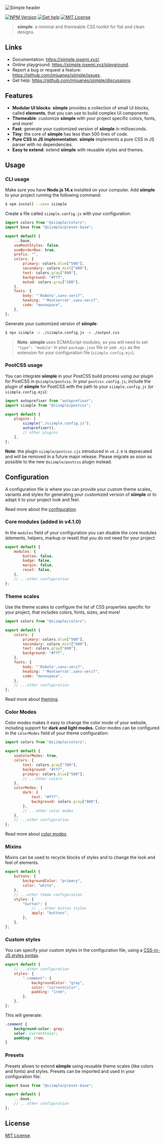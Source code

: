 ![Siimple header](https://github.com/jmjuanes/siimple/raw/main/header.svg)

[![NPM Version](https://badgen.net/npm/v/siimple)](https://npmjs.com/package/siimple)
[![Get help](https://badgen.net/badge/Discussions/Join%20us/cyan)](https://github.com/jmjuanes/siimple/discussions)
[![MIT License](https://badgen.net/github/license/jmjuanes/siimple)](https://github.com/jmjuanes/siimple)

> **siimple**: a minimal and themeable CSS toolkit for flat and clean designs.

## Links

- Documentation: https://siimple.josemi.xyz/.
- Online playground: https://siimple.josemi.xyz/playground.
- Report a bug or request a feature: https://github.com/jmjuanes/siimple/issues.
- Get help: https://github.com/jmjuanes/siimple/discussions.

## Features

- **Modular UI blocks**: **siimple** provides a collection of small UI blocks, called **elements**, that you can use to build complex UI components.
- **Themeable**: customize **siimple** with your project specific colors, fonts, and more!
- **Fast**: generate your customized version of **siimple** in milliseconds.
- **Tiny**: the core of **siimple** has less than 500 lines of code.
- **Pure CSS in JS implementation**: **siimple** implements a pure CSS in JS parser with no dependencies.
- **Easy to extend**: extend **siimple** with reusable styles and themes.

## Usage

### CLI usage

Make sure you have **Node.js 14.x** installed on your computer. Add **siimple** to your project running the following command:

```bash
$ npm install --save siimple
```

Create a file called `siimple.config.js` with your configuration:

```js
import colors from "@siimple/colors";
import base from "@siimple/preset-base";

export default {
    ...base,
    useRootStyles: false,
    useBorderBox: true,
    prefix: "",
    colors: {
        primary: colors.blue["500"],
        secondary: colors.mint["600"],
        text: colors.gray["800"],
        background: "#fff",
        muted: colors.gray["200"],
    },
    fonts: {
        body: "'Roboto',sans-serif",
        heading: "'Montserrat',sans-serif",
        code: "monospace",
    },
};
```

Generate your customized version of **siimple**:

```bash
$ npx siimple -c ./siimple.config.js -o ./output.css
```

> **Note**: **siimple** uses ECMAScript modules, so you will need to set `"type": "module"` in your `package.json` file or use `.mjs` as the extension for your configuration file (`siimple.config.mjs`).

### PostCSS usage

You can integrate **siimple** in your PostCSS build process using our plugin for PostCSS in `@siimple/postcss`. In your `postcss.config.js`, include the plugin of **siimple** for PostCSS with the path to your `siimple.config.js` (or `siimple.config.mjs`):

```js
import autoprefixer from "autoprefixer";
import siimple from "@siimple/postcss";

export default {
    plugins: [
        siimple("./siimple.config.js"),
        autoprefixer(),
        // other plugins
    ],
};
```

**Note**: the plugin `siimple/postcss.cjs` introduced in `v4.2.0` is deprecated and will be removed in a future major release. Please migrate as soon as possible to the new `@siimple/postcss` plugin instead.

## Configuration

A configuration file is where you can provide your custom theme scales, variants and styles for generating your customized version of **siimple** or to adapt it to your project look and feel.

Read more about the [configuration](https://siimple.josemi.xyz/configuration/).

### Core modules (added in v4.1.0)

In the `modules` field of your configuration you can disable the core modules (elements, helpers, markup or reset) that you do not need for your project.

```js title=siimple.config.js
export default {
    modules: {
        button: false,
        badge: false,
        margin: false,
        reset: false,
    },
    // ...other configuration
};
```

### Theme scales

Use the theme scales to configure the list of CSS properties specific for your project, that includes colors, fonts, sizes, and more!

```js title=siimple.config.js
import colors from "@siimple/colors";

export default {
    colors: {
        primary: colors.blue["500"],
        secondary: colors.mint["600"],
        text: colors.gray["800"],
        background: "#fff",
    },
    fonts: {
        body: "'Roboto',sans-serif",
        heading: "'Montserrat',sans-serif",
        code: "monospace",
    },
    // ...other configuration
};
```

Read more about [theming](https://siimple.josemi.xyz/theme).

### Color Modes

Color modes makes it easy to change the color mode of your website, including support for **dark and light modes**. Color modes can be configured in the `colorModes` field of your theme configuration:

```js
import colors from "@siimple/colors";

export default {
    useColorModes: true,
    colors: {
        text: colors.gray["700"],
        background: "#fff",
        primary: colors.blue["500"],
        // ...other colors
    },
    colorModes: {
        dark: {
            text: "#fff",
            background: colors.gray["800"],
        },
        // ...other color modes
    },
    // ...other configuration
};
```

Read more about [color modes](https://siimple.josemi.xyz/color-modes).

### Mixins

Mixins can be used to recycle blocks of styles and to change the look and feel of elements. 

```js title=siimple.config.js
export default {
    buttons: {
        backgroundColor: "primary",
        color: "white",
    },
    // ...other theme configuration
    styles: {
        "button": {
            // ...other button styles
            apply: "buttons",
        },
    },
};
```

### Custom styles

You can specify your custom styles in the configuration file, using a [CSS-in-JS styles syntax](https://siimple.josemi.xyz/syntax).

```js
export default {
    // ...other configuration
    styles: {
        ".comment": {
            backgroundColor: "gray",
            color: "currentColor",
            padding: "1rem",
        },
    },
};
```

This will generate:

```css
.comment {
    background-color: gray;
    color: currentColor;
    padding: 1rem;
}
```

### Presets

Presets allows to extend **siimple** using reusable theme scales (like colors and fonts) and styles. Presets can be imported and used in your configuration file:

```js
import base from "@siimple/preset-base";

export default {
    ...base,
    // ...other configuration
};
```

## License

[MIT License](https://github.com/jmjuanes/siimple/blob/main/LICENSE).
